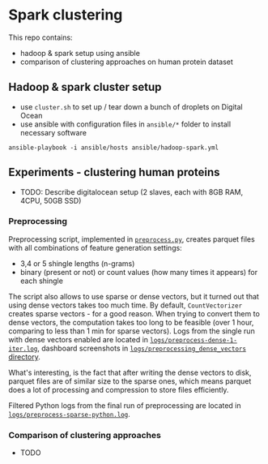 #  Spark clustering

This repo contains:
- hadoop & spark setup using ansible
- comparison of clustering approaches on human protein dataset


## Hadoop & spark cluster setup

- use `cluster.sh` to set up / tear down a bunch of droplets on Digital Ocean
- use ansible with configuration files in `ansible/*` folder to install necessary software

```shell
ansible-playbook -i ansible/hosts ansible/hadoop-spark.yml
```


## Experiments - clustering human proteins

- TODO: Describe digitalocean setup (2 slaves, each with 8GB RAM, 4CPU, 50GB SSD)


### Preprocessing

Preprocessing script, implemented in [`preprocess.py`](preprocess.py), creates
parquet files with all combinations of feature generation settings:
- 3,4 or 5 shingle lengths (n-grams)
- binary (present or not) or count values (how many times it appears) for each shingle

The script also allows to use sparse or dense vectors, but it turned out that
using dense vectors takes too much time. By default, `CountVectorizer` 
creates sparse vectors - for a good reason. When trying to convert them to 
dense vectors, the computation takes too long to be feasible (over 1 hour, 
comparing to less than 1 min for sparse vectors). Logs from the single run with
dense vectors enabled are located in [`logs/preprocess-dense-1-iter.log`](logs/preprocess-dense-1-iter.log),
dashboard screenshots in [`logs/preprocessing_dense_vectors` directory](logs/preprocessing_dense_vectors).

What's interesting, is the fact that after writing the dense vectors to disk,
parquet files are of similar size to the sparse ones, which means parquet does
a lot of processing and compression to store files efficiently.

Filtered Python logs from the final run of preprocessing are located in 
[`logs/preprocess-sparse-python.log`](logs/preprocess-sparse-python.log).


### Comparison of clustering approaches

- TODO
